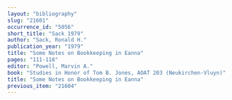 ```yaml
---
layout: "bibliography"
slug: "21601"
occurrence_id: "5056"
short_title: "Sack 1979"
author: "Sack, Ronald H."
publication_year: "1979"
title: "Some Notes on Bookkeeping in Eanna"
pages: "111-118"
editor: "Powell, Marvin A."
book: "Studies in Honor of Tom B. Jones, AOAT 203 (Neukirchen-Vluyn)"
title: "Some Notes on Bookkeeping in Eanna"
previous_item: "21604"
---
```

